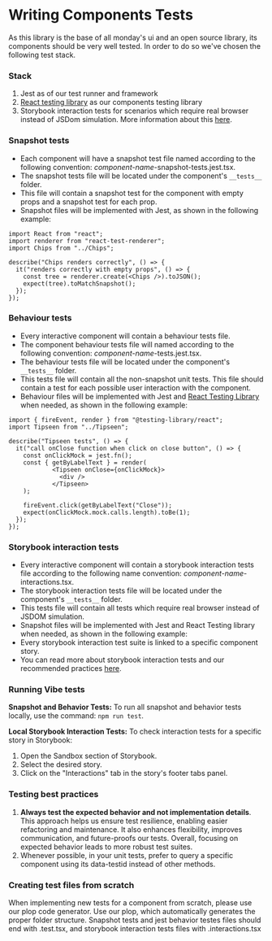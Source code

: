 # Writing Components Tests

As this library is the base of all monday's ui and an open source library, its components should be very well tested. In order to do so we've chosen the following test stack.

###  Stack
1. Jest as of our test runner and framework
2. [React testing library](https://testing-library.com/docs/react-testing-library/intro) as our components testing library
3. Storybook interaction tests for scenarios which require real browser instead of JSDom simulation. More information about this [here](./src/tests/readme.md).

### Snapshot tests
- Each component will have a snapshot test file named according to the following convention: *component-name*-snapshot-tests.jest.tsx.
- The snapshot tests file will be located under the component's `__tests__` folder.
- This file will contain a snapshot test for the component with empty props and a snapshot test for each prop.
- Snapshot files will be implemented with Jest, as shown in the following example:

```tsx
import React from "react";
import renderer from "react-test-renderer";
import Chips from "../Chips";

describe("Chips renders correctly", () => {
  it("renders correctly with empty props", () => {
    const tree = renderer.create(<Chips />).toJSON();
    expect(tree).toMatchSnapshot();
  });
});
```

### Behaviour tests
- Every interactive component will contain a behaviour tests file.
- The component behaviour tests file will named according to the following convention: *component-name*-tests.jest.tsx.
- The behaviour tests file will be located under the component's `__tests__` folder.
- This tests file will contain all the non-snapshot unit tests. This file should contain a test for each possible user interaction with the component.
- Behaviour files will be implemented with Jest and [React Testing Library]((https://testing-library.com/docs/react-testing-library/intro)) when needed, as shown in the following example:

```tsx
import { fireEvent, render } from "@testing-library/react";
import Tipseen from "../Tipseen";

describe("Tipseen tests", () => {
  it("call onClose function when click on close button", () => {
    const onClickMock = jest.fn();
    const { getByLabelText } = render(
            <Tipseen onClose={onClickMock}>
              <div />
            </Tipseen>
    );
    
    fireEvent.click(getByLabelText("Close"));
    expect(onClickMock.mock.calls.length).toBe(1);
  });
});
```

### Storybook interaction tests
- Every interactive component will contain a storybook interaction tests file according to the following name convention: *component-name*-interactions.tsx.
- The  storybook interaction tests file will be located under the component's `__tests__` folder.
- This tests file will contain all tests which require real browser instead of JSDOM simulation.
- Snapshot files will be implemented with Jest and React Testing library when needed, as shown in the following example:
- Every storybook interaction test suite is linked to a specific component story.
- You can read more about storybook interaction tests and our recommended practices [here](./src/tests/readme.md).

### Running Vibe tests
**Snapshot and Behavior Tests:**
To run all snapshot and behavior tests locally, use the command: `npm run test`.

**Local Storybook Interaction Tests:**
To check interaction tests for a specific story in Storybook:
1. Open the Sandbox section of Storybook.
2. Select the desired story.
3. Click on the "Interactions" tab in the story's footer tabs panel.


### Testing best practices
1. **Always test the expected behavior and not implementation details**. This approach helps us ensure test resilience, enabling easier refactoring and maintenance. It also enhances flexibility, improves communication, and future-proofs our tests. Overall, focusing on expected behavior leads to more robust test suites. 
2. Whenever possible, in your unit tests, prefer to query a specific component using its data-testid instead of other methods.

### Creating test files from scratch
When implementing new tests for a component from scratch, please use our plop code generator.
Use our plop, which automatically generates the proper folder structure. Snapshot tests and jest behavior testes files should end with .test.tsx, and storybook interaction tests files with .interactions.tsx
